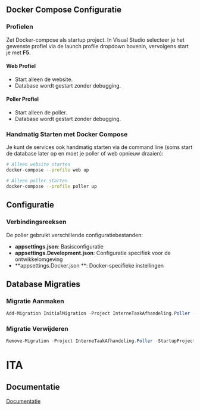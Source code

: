 ## Docker Compose Configuratie

### Profielen
Zet Docker-compose als startup project. In Visual Studio selecteer je het gewenste profiel via de launch profile dropdown bovenin, vervolgens start je met **F5**.

#### Web Profiel
- Start alleen de website.
- Database wordt gestart zonder debugging.

#### Poller Profiel
- Start alleen de poller.
- Database wordt gestart zonder debugging.

### Handmatig Starten met Docker Compose

Je kunt de services ook handmatig starten via de command line (soms start de database later op en moet je poller of web opnieuw draaien):

```bash
# Alleen website starten
docker-compose --profile web up

# Alleen poller starten
docker-compose --profile poller up
```

## Configuratie

### Verbindingsreeksen

De poller gebruikt verschillende configuratiebestanden:

- **appsettings.json**: Basisconfiguratie
- **appsettings.Development.json**: Configuratie specifiek voor de ontwikkelomgeving
- **appsettings.Docker.json	**: Docker-specifieke instellingen

## Database Migraties

### Migratie Aanmaken

```powershell
Add-Migration InitialMigration -Project InterneTaakAfhandeling.Poller -StartupProject InterneTaakAfhandeling.Poller
```

### Migratie Verwijderen

```powershell
Remove-Migration -Project InterneTaakAfhandeling.Poller -StartupProject InterneTaakAfhandeling.Poller
```

# ITA

## Documentatie
[Documentatie](https://ita.readthedocs.io/)